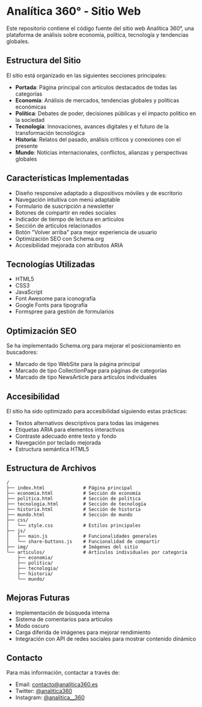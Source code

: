 # Analítica 360° - Sitio Web

Este repositorio contiene el código fuente del sitio web Analítica 360°, una plataforma de análisis sobre economía, política, tecnología y tendencias globales.

## Estructura del Sitio

El sitio está organizado en las siguientes secciones principales:

- **Portada**: Página principal con artículos destacados de todas las categorías
- **Economía**: Análisis de mercados, tendencias globales y políticas económicas
- **Política**: Debates de poder, decisiones públicas y el impacto político en la sociedad
- **Tecnología**: Innovaciones, avances digitales y el futuro de la transformación tecnológica
- **Historia**: Relatos del pasado, análisis críticos y conexiones con el presente
- **Mundo**: Noticias internacionales, conflictos, alianzas y perspectivas globales

## Características Implementadas

- Diseño responsive adaptado a dispositivos móviles y de escritorio
- Navegación intuitiva con menú adaptable
- Formulario de suscripción a newsletter
- Botones de compartir en redes sociales
- Indicador de tiempo de lectura en artículos
- Sección de artículos relacionados
- Botón "Volver arriba" para mejor experiencia de usuario
- Optimización SEO con Schema.org
- Accesibilidad mejorada con atributos ARIA

## Tecnologías Utilizadas

- HTML5
- CSS3
- JavaScript
- Font Awesome para iconografía
- Google Fonts para tipografía
- Formspree para gestión de formularios

## Optimización SEO

Se ha implementado Schema.org para mejorar el posicionamiento en buscadores:
- Marcado de tipo WebSite para la página principal
- Marcado de tipo CollectionPage para páginas de categorías
- Marcado de tipo NewsArticle para artículos individuales

## Accesibilidad

El sitio ha sido optimizado para accesibilidad siguiendo estas prácticas:
- Textos alternativos descriptivos para todas las imágenes
- Etiquetas ARIA para elementos interactivos
- Contraste adecuado entre texto y fondo
- Navegación por teclado mejorada
- Estructura semántica HTML5

## Estructura de Archivos

```
/
├── index.html              # Página principal
├── economia.html           # Sección de economía
├── politica.html           # Sección de política
├── tecnologia.html         # Sección de tecnología
├── historia.html           # Sección de historia
├── mundo.html              # Sección de mundo
├── css/
│   └── style.css           # Estilos principales
├── js/
│   ├── main.js             # Funcionalidades generales
│   └── share-buttons.js    # Funcionalidad de compartir
├── img/                    # Imágenes del sitio
└── articulos/              # Artículos individuales por categoría
    ├── economia/
    ├── politica/
    ├── tecnologia/
    ├── historia/
    └── mundo/
```

## Mejoras Futuras

- Implementación de búsqueda interna
- Sistema de comentarios para artículos
- Modo oscuro
- Carga diferida de imágenes para mejorar rendimiento
- Integración con API de redes sociales para mostrar contenido dinámico

## Contacto

Para más información, contactar a través de:
- Email: contacto@analitica360.es
- Twitter: [@analitica360](https://twitter.com/analitica360)
- Instagram: [@analitica__360](https://www.instagram.com/analitica__360/)
